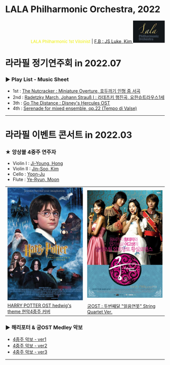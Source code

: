 
# LALA Philharmonic Orchestra, 2022

<div align='right'>
<font size=2 color='#EEEE00'>LALA Philharmonic 1st Viloinist</font>  |  <font color='blue'><a href='https://www.facebook.com/jskim.kr'>F.B : JS Luke, Kim </a></font>
<img src="./images/lala_philharmonic_logo.png" width='100px'>
</div>

# 라라필 정기연주회 in 2022.07
### ▶ Play List - Music Sheet
- 1st : [  The Nutcracker :  Miniature Overture, 호두까기 인형 중 서곡                          ][PlayList-22-01-1]
- 2nd : [ Radetzky March, Johann Strauß I : 라데츠키 행진곡,  요한슈트라우스1세          ][PlayList-22-01-2]
- 3th : [ Go The Distance : Disney's Hercules OST                                                     ][PlayList-22-01-3]
- 4th : [ Serenade for mixed ensemble, op.22 (Tempo di Valse)                                  ][PlayList-22-02-1]
<hr>

# 라라필 이벤트 콘서트 in 2022.03
### ★ 앙상블 4중주 연주자
- Violin I  : [Ji-Young, Hong  ][Quartet_Vn1]
- Violin II : [Jin-Soo, Kim       ][Quartet_Vn2]
- Cello     : [Yoon-Ju            ][Quartet_Vc]
- Flute     : [Ye-Ryun, Moon ][Quartet_Fl]

<table border=0 width='960px'>
  <tr>
    <td width='50%'>
      <img src="./images/quartet_poster_1_harry_potter.png">
    </td>
    <td width='50%'>
      <img src="./images/quartet_poster_2_drama_palace.png">
    </td>
  </tr>
  <tr>
    <td>
      <a href="https://youtu.be/oEzeAli7J6o">HARRY POTTER OST hedwig's theme 현악4중주 커버</a>
    </td>
    <td>
      <a href="https://youtu.be/rJXEk7oqDkw">궁OST : 두번째달 "얼음연못" String Quartet Ver.</a>
    </td>
  </tr>
</table>

### ▶ 해리포터 & 궁OST Medley  악보
- [4중주 악보 - ver1][Quartet_v1]
- [4중주 악보 - ver2][Quartet_v2]
- [4중주 악보 - ver3][Quartet_v3]
<hr>

[PlayList-22-01-1]: ./playlist/sm22_01_nutcracker_overture                      "Go PlayList-22-01-1"
[PlayList-22-01-2]: ./playlist/sm22_01_radetzky_march                            "Go PlayList-22-01-2"
[PlayList-22-01-3]: ./playlist/sm22_01_go_the_distance                           "Go PlayList-22-01-3"
[PlayList-22-02-1]: ./playlist/sm22_02_serenade                                     "Go PlayList-22-02-1"

[Quartet_v1]: ./ensemble/quartet_v1_hedwigs_theme                        "Go Quartet_v1"
[Quartet_v2]: ./ensemble/quartet_v2_harrypotter+palace_medley        "Go Quartet_v2"
[Quartet_v3]: ./ensemble/quartet_v3_harrypotter+palace_final            "Go Quartet_v3"

[Quartet_Vn1]: ./   "Quartet_Vn1"
[Quartet_Vn2]: ./   "Quartet_Vn2"
[Quartet_Vc  ]: ./   "Quartet_Vc"
[Quartet_Fl   ]: ./   "Quartet_Fl"